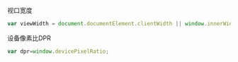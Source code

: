 视口宽度
```javascript
var viewWidth = document.documentElement.clientWidth || window.innerWidth;


```
设备像素比DPR
```javascript
var dpr=window.devicePixelRatio;

```




